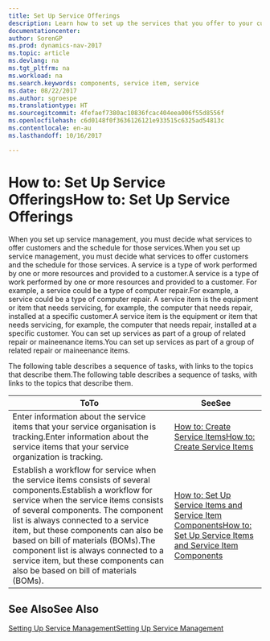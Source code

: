 ```yaml
---
title: Set Up Service Offerings
description: Learn how to set up the services that you offer to your customers.
documentationcenter: 
author: SorenGP
ms.prod: dynamics-nav-2017
ms.topic: article
ms.devlang: na
ms.tgt_pltfrm: na
ms.workload: na
ms.search.keywords: components, service item, service
ms.date: 08/22/2017
ms.author: sgroespe
ms.translationtype: HT
ms.sourcegitcommit: 4fefaef7380ac10836fcac404eea006f55d8556f
ms.openlocfilehash: c6d0148f0f3636126121e933515c6325ad54813c
ms.contentlocale: en-au
ms.lasthandoff: 10/16/2017

---
```


# <a name="how-to-set-up-service-offerings"></a><span data-ttu-id="259e9-103">How to: Set Up Service Offerings</span><span class="sxs-lookup"><span data-stu-id="259e9-103">How to: Set Up Service Offerings</span></span>
<span data-ttu-id="259e9-104">When you set up service management, you must decide what services to offer customers and the schedule for those services.</span><span class="sxs-lookup"><span data-stu-id="259e9-104">When you set up service management, you must decide what services to offer customers and the schedule for those services.</span></span> <span data-ttu-id="259e9-105">A service is a type of work performed by one or more resources and provided to a customer.</span><span class="sxs-lookup"><span data-stu-id="259e9-105">A service is a type of work performed by one or more resources and provided to a customer.</span></span> <span data-ttu-id="259e9-106">For example, a service could be a type of computer repair.</span><span class="sxs-lookup"><span data-stu-id="259e9-106">For example, a service could be a type of computer repair.</span></span> <span data-ttu-id="259e9-107">A service item is the equipment or item that needs servicing, for example, the computer that needs repair, installed at a specific customer.</span><span class="sxs-lookup"><span data-stu-id="259e9-107">A service item is the equipment or item that needs servicing, for example, the computer that needs repair, installed at a specific customer.</span></span> <span data-ttu-id="259e9-108">You can set up services as part of a group of related repair or maineenance items.</span><span class="sxs-lookup"><span data-stu-id="259e9-108">You can set up services as part of a group of related repair or maineenance items.</span></span>  
  
<span data-ttu-id="259e9-109">The following table describes a sequence of tasks, with links to the topics that describe them.</span><span class="sxs-lookup"><span data-stu-id="259e9-109">The following table describes a sequence of tasks, with links to the topics that describe them.</span></span>  
  
|<span data-ttu-id="259e9-110">**To**</span><span class="sxs-lookup"><span data-stu-id="259e9-110">**To**</span></span>|<span data-ttu-id="259e9-111">**See**</span><span class="sxs-lookup"><span data-stu-id="259e9-111">**See**</span></span>|  
|------------|-------------|  
|<span data-ttu-id="259e9-112">Enter information about the service items that your service organisation is tracking.</span><span class="sxs-lookup"><span data-stu-id="259e9-112">Enter information about the service items that your service organization is tracking.</span></span>|[<span data-ttu-id="259e9-113">How to: Create Service Items</span><span class="sxs-lookup"><span data-stu-id="259e9-113">How to: Create Service Items</span></span>](service-how-to-create-service-items.md)|  
|<span data-ttu-id="259e9-114">Establish a workflow for service when the service items consists of several components.</span><span class="sxs-lookup"><span data-stu-id="259e9-114">Establish a workflow for service when the service items consists of several components.</span></span> <span data-ttu-id="259e9-115">The component list is always connected to a service item, but these components can also be based on bill of materials (BOMs).</span><span class="sxs-lookup"><span data-stu-id="259e9-115">The component list is always connected to a service item, but these components can also be based on bill of materials (BOMs).</span></span>|[<span data-ttu-id="259e9-116">How to: Set Up Service Items and Service Item Components</span><span class="sxs-lookup"><span data-stu-id="259e9-116">How to: Set Up Service Items and Service Item Components</span></span>](service-how-setup-service-items.md)|  
  
## <a name="see-also"></a><span data-ttu-id="259e9-117">See Also</span><span class="sxs-lookup"><span data-stu-id="259e9-117">See Also</span></span>  
[<span data-ttu-id="259e9-118">Setting Up Service Management</span><span class="sxs-lookup"><span data-stu-id="259e9-118">Setting Up Service Management</span></span>](service-setup-service.md)   

